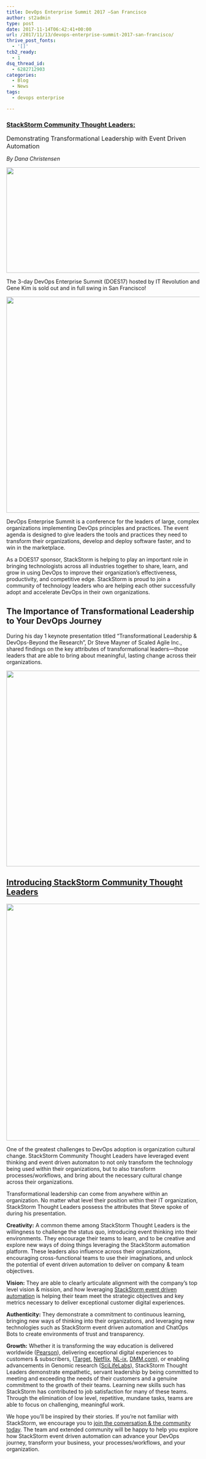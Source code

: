 ```yaml
---
title: DevOps Enterprise Summit 2017 –San Francisco
author: st2admin
type: post
date: 2017-11-14T06:42:41+00:00
url: /2017/11/13/devops-enterprise-summit-2017-san-francisco/
thrive_post_fonts:
  - '[]'
tcb2_ready:
  - 1
dsq_thread_id:
  - 6282712903
categories:
  - Blog
  - News
tags:
  - devops enterprise

---
```

### [StackStorm Community Thought Leaders:][1]  
<span style="font-size: 12pt;">Demonstrating Transformational Leadership with Event Driven Automation</span>

_By Dana Christensen_

<img loading="lazy" src="https://stackstorm.com/wp/wp-content/uploads/2017/11/does17a.jpg" alt="" width="769" height="275" class="size-full wp-image-7377 aligncenter" srcset="https://stackstorm.com/wp/wp-content/uploads/2017/11/does17a.jpg 769w, https://stackstorm.com/wp/wp-content/uploads/2017/11/does17a-150x54.jpg 150w, https://stackstorm.com/wp/wp-content/uploads/2017/11/does17a-300x107.jpg 300w, https://stackstorm.com/wp/wp-content/uploads/2017/11/does17a-768x275.jpg 768w, https://stackstorm.com/wp/wp-content/uploads/2017/11/does17a-80x29.jpg 80w, https://stackstorm.com/wp/wp-content/uploads/2017/11/does17a-220x79.jpg 220w, https://stackstorm.com/wp/wp-content/uploads/2017/11/does17a-250x89.jpg 250w, https://stackstorm.com/wp/wp-content/uploads/2017/11/does17a-280x100.jpg 280w, https://stackstorm.com/wp/wp-content/uploads/2017/11/does17a-510x182.jpg 510w, https://stackstorm.com/wp/wp-content/uploads/2017/11/does17a-750x268.jpg 750w" sizes="(max-width: 769px) 100vw, 769px" /> 

The 3-day DevOps Enterprise Summit (DOES17) hosted by IT Revolution and Gene Kim is sold out and in full swing in San Francisco!  
<!--more-->

<img loading="lazy" src="https://stackstorm.com/wp/wp-content/uploads/2017/11/does17b.jpg" alt="" width="750" height="563" class="size-full wp-image-7378 aligncenter" srcset="https://stackstorm.com/wp/wp-content/uploads/2017/11/does17b.jpg 750w, https://stackstorm.com/wp/wp-content/uploads/2017/11/does17b-150x113.jpg 150w, https://stackstorm.com/wp/wp-content/uploads/2017/11/does17b-300x225.jpg 300w, https://stackstorm.com/wp/wp-content/uploads/2017/11/does17b-80x60.jpg 80w, https://stackstorm.com/wp/wp-content/uploads/2017/11/does17b-220x165.jpg 220w, https://stackstorm.com/wp/wp-content/uploads/2017/11/does17b-133x100.jpg 133w, https://stackstorm.com/wp/wp-content/uploads/2017/11/does17b-200x150.jpg 200w, https://stackstorm.com/wp/wp-content/uploads/2017/11/does17b-317x238.jpg 317w, https://stackstorm.com/wp/wp-content/uploads/2017/11/does17b-553x415.jpg 553w, https://stackstorm.com/wp/wp-content/uploads/2017/11/does17b-649x487.jpg 649w" sizes="(max-width: 750px) 100vw, 750px" /> 

DevOps Enterprise Summit is a conference for the leaders of large, complex organizations implementing DevOps principles and practices. The event agenda is designed to give leaders the tools and practices they need to transform their organizations, develop and deploy software faster, and to win in the marketplace.

As a DOES17 sponsor, StackStorm is helping to play an important role in bringing technologists across all industries together to share, learn, and grow in using DevOps to improve their organization’s effectiveness, productivity, and competitive edge. StackStorm is proud to join a community of technology leaders who are helping each other successfully adopt and accelerate DevOps in their own organizations.

## The Importance of Transformational Leadership to Your DevOps Journey

During his day 1 keynote presentation titled “Transformational Leadership & DevOps-Beyond the Research”, Dr Steve Mayner of Scaled Agile Inc., shared findings on the key attributes of transformational leaders—those leaders that are able to bring about meaningful, lasting change across their organizations.

<img loading="lazy" src="https://stackstorm.com/wp/wp-content/uploads/2017/11/does17c.jpg" alt="" width="900" height="510" class="size-full wp-image-7379 aligncenter" srcset="https://stackstorm.com/wp/wp-content/uploads/2017/11/does17c.jpg 900w, https://stackstorm.com/wp/wp-content/uploads/2017/11/does17c-150x85.jpg 150w, https://stackstorm.com/wp/wp-content/uploads/2017/11/does17c-300x170.jpg 300w, https://stackstorm.com/wp/wp-content/uploads/2017/11/does17c-768x435.jpg 768w, https://stackstorm.com/wp/wp-content/uploads/2017/11/does17c-80x45.jpg 80w, https://stackstorm.com/wp/wp-content/uploads/2017/11/does17c-220x125.jpg 220w, https://stackstorm.com/wp/wp-content/uploads/2017/11/does17c-176x100.jpg 176w, https://stackstorm.com/wp/wp-content/uploads/2017/11/does17c-265x150.jpg 265w, https://stackstorm.com/wp/wp-content/uploads/2017/11/does17c-420x238.jpg 420w, https://stackstorm.com/wp/wp-content/uploads/2017/11/does17c-732x415.jpg 732w, https://stackstorm.com/wp/wp-content/uploads/2017/11/does17c-859x487.jpg 859w" sizes="(max-width: 900px) 100vw, 900px" /> 

## [Introducing StackStorm Community Thought Leaders][1]

[<img loading="lazy" src="https://stackstorm.com/wp/wp-content/uploads/2017/11/thoughtleaders.jpg" alt="" width="1374" height="617" class="aligncenter size-full wp-image-7385" srcset="https://stackstorm.com/wp/wp-content/uploads/2017/11/thoughtleaders.jpg 1374w, https://stackstorm.com/wp/wp-content/uploads/2017/11/thoughtleaders-150x67.jpg 150w, https://stackstorm.com/wp/wp-content/uploads/2017/11/thoughtleaders-300x135.jpg 300w, https://stackstorm.com/wp/wp-content/uploads/2017/11/thoughtleaders-768x345.jpg 768w, https://stackstorm.com/wp/wp-content/uploads/2017/11/thoughtleaders-1024x460.jpg 1024w, https://stackstorm.com/wp/wp-content/uploads/2017/11/thoughtleaders-80x36.jpg 80w, https://stackstorm.com/wp/wp-content/uploads/2017/11/thoughtleaders-220x99.jpg 220w, https://stackstorm.com/wp/wp-content/uploads/2017/11/thoughtleaders-223x100.jpg 223w, https://stackstorm.com/wp/wp-content/uploads/2017/11/thoughtleaders-280x126.jpg 280w, https://stackstorm.com/wp/wp-content/uploads/2017/11/thoughtleaders-510x229.jpg 510w, https://stackstorm.com/wp/wp-content/uploads/2017/11/thoughtleaders-750x337.jpg 750w, https://stackstorm.com/wp/wp-content/uploads/2017/11/thoughtleaders-975x438.jpg 975w, https://stackstorm.com/wp/wp-content/uploads/2017/11/thoughtleaders-1190x534.jpg 1190w" sizes="(max-width: 1374px) 100vw, 1374px" />][1]

One of the greatest challenges to DevOps adoption is organization cultural change. StackStorm Community Thought Leaders have leveraged event thinking and event driven automaton to not only transform the technology being used within their organizations, but to also transform processes/workflows, and bring about the necessary cultural change across their organizations.

Transformational leadership can come from anywhere within an organization. No matter what level their position within their IT organization, StackStorm Thought Leaders possess the attributes that Steve spoke of during his presentation.

**Creativity:** A common theme among StackStorm Thought Leaders is the willingness to challenge the status quo, introducing event thinking into their environments. They encourage their teams to learn, and to be creative and explore new ways of doing things leveraging the StackStorm automation platform. These leaders also influence across their organizations, encouraging cross-functional teams to use their imaginations, and unlock the potential of event driven automation to deliver on company & team objectives.

**Vision:** They are able to clearly articulate alignment with the company’s top level vision & mission, and how leveraging [StackStorm event driven automation][2] is helping their team meet the strategic objectives and key metrics necessary to deliver exceptional customer digital experiences.

**Authenticity:** They demonstrate a commitment to continuous learning, bringing new ways of thinking into their organizations, and leveraging new technologies such as StackStorm event driven automation and ChatOps Bots to create environments of trust and transparency.

**Growth:** Whether it is transforming the way education is delivered worldwide ([Pearson][3]), delivering exceptional digital experiences to customers & subscribers, ([Target][4], [Netflix][5], [NL-ix][6], [DMM.com][7]), or enabling advancements in Genomic research ([SciLifeLabs][8]), StackStorm Thought Leaders demonstrate empathetic, servant leadership by being committed to meeting and exceeding the needs of their customers and a genuine commitment to the growth of their teams. Learning new skills such has StackStorm has contributed to job satisfaction for many of these teams. Through the elimination of low level, repetitive, mundane tasks, teams are able to focus on challenging, meaningful work.

We hope you’ll be inspired by their stories. If you’re not familiar with StackStorm, we encourage you to [join the conversation & the community today][9]. The team and extended community will be happy to help you explore how StackStorm event driven automation can advance your DevOps journey, transform your business, your processes/workflows, and your organization.

 [1]: https://stackstorm.com/stackstorm-thought-leaders/
 [2]: https://docs.stackstorm.com/overview.html
 [3]: https://stackstorm.com/case-study-pearson/
 [4]: https://stackstorm.com/case-study-target/
 [5]: https://stackstorm.com/case-study-netflix/
 [6]: https://stackstorm.com/case-study-nlix/
 [7]: https://stackstorm.com/case-study-dmm/
 [8]: https://stackstorm.com/case-study-scilifelab/
 [9]: https://stackstorm.com/#community